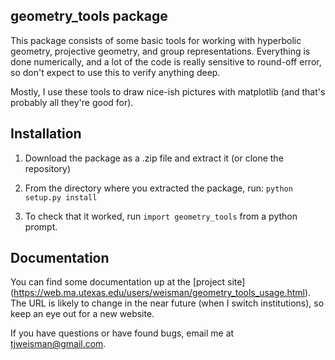 geometry_tools package
----------------------

This package consists of some basic tools for working with hyperbolic
geometry, projective geometry, and group representations. Everything is done
numerically, and a lot of the code is really sensitive to round-off error, so
don't expect to use this to verify anything deep.

Mostly, I use these tools to draw nice-ish pictures with matplotlib (and
that's probably all they're good for).

## Installation

1. Download the package as a .zip file and extract it (or clone the repository)

2. From the directory where you extracted the package, run:
` python setup.py install `

3. To check that it worked, run `import geometry_tools` from a python prompt.

## Documentation

You can find some documentation up at the [project site]
(https://web.ma.utexas.edu/users/weisman/geometry_tools_usage.html). The URL
is likely to change in the near future (when I switch institutions), so keep
an eye out for a new website.

If you have questions or have found bugs, email me at
[tjweisman@gmail.com](mailto:tjweisman@gmail.com).